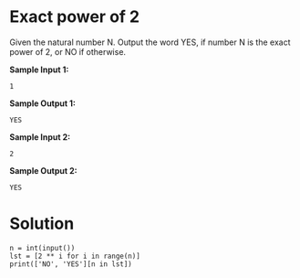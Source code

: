 # Exact power of 2

Given the natural number N. Output the word YES, if number N is the exact power of 2, or NO if otherwise.

**Sample Input 1:**

```
1
```

**Sample Output 1:**

```
YES
```

**Sample Input 2:**

```
2
```

**Sample Output 2:**

```
YES
```

# Solution

```
n = int(input())
lst = [2 ** i for i in range(n)]
print(['NO', 'YES'][n in lst])
```